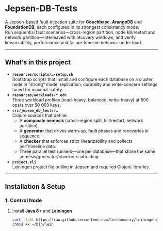 # Jepsen-DB-Tests

A Jepsen-based fault-injection suite for **Couchbase**, **ArangoDB** and **FoundationDB**, each configured in its strongest consistency mode.  
Run sequential fault scenarios—cross-region partition, node kill/restart and network partition—interleaved with recovery windows, and verify linearizability, performance and failure-timeline behavior under load.

---

## What’s in this project

- **`resources/scripts/…-setup.sh`**  
  Bootstrap scripts that install and configure each database on a cluster node in “strong” mode: replication, durability and write-concern settings tuned for maximal safety.  
- **`resources/workloads/*.edn`**  
  Three workload profiles (read-heavy, balanced, write-heavy) at 500 ops/s over 50 000 keys.  
- **`src/jepsen_db_tests/…`**  
  Clojure sources that define:
  - A **composite nemesis** (cross-region split, kill/restart, network partition).
  - A **generator** that drives warm-up, fault phases and recoveries in sequence.
  - A **checker** that enforces strict linearizability and collects perf/timeline data.
  - Three parallel test runners—one per database—that share the same nemesis/generator/checker scaffolding.
- **`project.clj`**  
  Leiningen project file pulling in Jepsen and required Clojure libraries.

---

## Installation & Setup

### 1. Control Node

1. Install **Java 8+** and **Leiningen**  
   ```bash
   curl -fsSL https://raw.githubusercontent.com/technomancy/leiningen/stable/bin/lein -o ~/bin/lein  
   chmod +x ~/bin/lein

